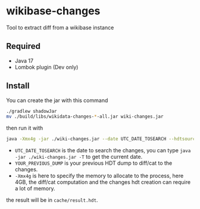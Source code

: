 # wikibase-changes

Tool to extract diff from a wikibase instance

## Required

- Java 17
- Lombok plugin (Dev only)

## Install

You can create the jar with this command
```bash
./gradlew shadowJar
mv ./build/libs/wikidata-changes-*-all.jar wiki-changes.jar
```

then run it with

```bash
java -Xmx4g -jar ./wiki-changes.jar --date UTC_DATE_TOSEARCH --hdtsource YOUR_PREVIOUS_DUMP
```

- `UTC_DATE_TOSEARCH` is the date to search the changes, you can type `java -jar ./wiki-changes.jar -T` to get the current date.
- `YOUR_PREVIOUS_DUMP` is your previous HDT dump to diff/cat to the changes.
- `-Xmx4g` is here to specify the memory to allocate to the process, here 4GB, the diff/cat computation and the changes hdt creation can require a lot of memory.

the result will be in `cache/result.hdt`.
